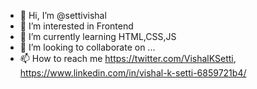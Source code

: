 - 👋 Hi, I’m @settivishal
- 👀 I’m interested in Frontend
- 🌱 I’m currently learning HTML,CSS,JS
- 💞️ I’m looking to collaborate on ...
- 📫 How to reach me https://twitter.com/VishalKSetti, https://www.linkedin.com/in/vishal-k-setti-6859721b4/

<!---
settivishal/settivishal is a ✨ special ✨ repository because its `README.md` (this file) appears on your GitHub profile.
You can click the Preview link to take a look at your changes.
--->
